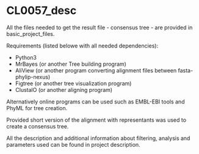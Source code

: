 # CL0057_desc

All the files needed to get the result file - consensus tree - are provided in basic_project_files.

Requirements (listed belowe with all needed dependencies):
 - Python3
 - MrBayes (or another Tree building program)
 - AliView (or another program converting alignment files between fasta-phylip-nexus)
 - Figtree (or another tree visualization program)
 - ClustalO (or another aligning program)
 
Alternatively online programs can be used such as EMBL-EBI tools and PhyML for tree creation.
 
Provided short version of the alignment with representants was used to create a consensus tree.

All the description and additional information about filtering, analysis and parameters used can be found in project description.
